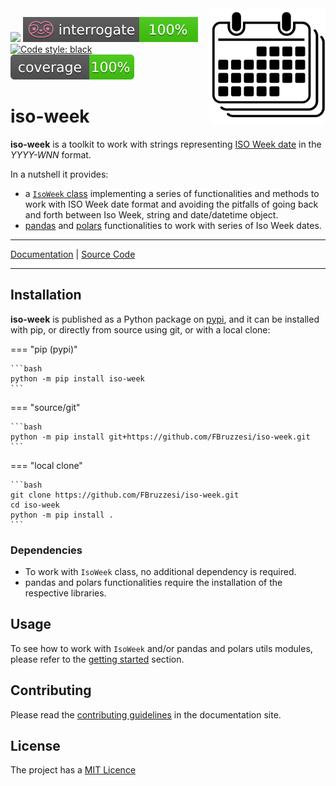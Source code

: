<img src="img/iso-week-logo.svg" width=185 height=185 align="right">

![](https://img.shields.io/github/license/FBruzzesi/iso-week)
<img src ="img/interrogate-shield.svg">
[![Code style: black](https://img.shields.io/badge/code%20style-black-000000.svg)](https://github.com/psf/black)
<img src="img/coverage.svg">

# iso-week

**iso-week** is a toolkit to work with strings representing [ISO Week date](https://en.wikipedia.org/wiki/ISO_week_date) in the  _YYYY-WNN_ format.

In a nutshell it provides:

- a [`IsoWeek` class](api/isoweek/) implementing a series of functionalities and methods to work with ISO Week date format and avoiding the pitfalls of going back and forth between Iso Week, string and date/datetime object.
- [pandas](api/pandas/) and [polars](api/polars/) functionalities to work with series of Iso Week dates.

---

[Documentation](https://fbruzzesi.github.io/iso-week) | [Source Code](https://github.com/fbruzzesi/iso-week)

---

## Installation

**iso-week** is published as a Python package on [pypi](https://pypi.org/), and it can be installed with pip, or directly from source using git, or with a local clone:

=== "pip (pypi)"

    ```bash
    python -m pip install iso-week
    ```

=== "source/git"

    ```bash
    python -m pip install git+https://github.com/FBruzzesi/iso-week.git
    ```

=== "local clone"

    ```bash
    git clone https://github.com/FBruzzesi/iso-week.git
    cd iso-week
    python -m pip install .
    ```

### Dependencies

- To work with `IsoWeek` class, no additional dependency is required.
- pandas and polars functionalities require the installation of the respective libraries.

## Usage

To see how to work with `IsoWeek` and/or pandas and polars utils modules, please refer to the [getting started](getting-started/quickstart/) section.

## Contributing

Please read the [contributing guidelines](contribute/) in the documentation site.

## License

The project has a [MIT Licence](https://github.com/FBruzzesi/deczoo/blob/main/LICENSE)
